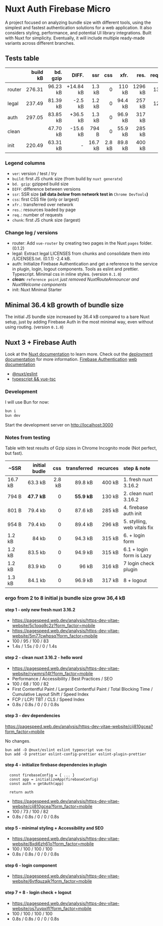 # Nuxt Auth Firebase Micro

A project focused on analyzing bundle size with different tools, using the simplest and fastest authentication solutions for a web application. It also considers styling, performance, and potential UI library integrations. Built with Nuxt for simplicity. Eventually, it will include multiple ready-made variants across different branches.

## Tests table

|        | build kB | bd. gzip |     DIFF. |     ssr |    css |    xfr. |    res. | req. |   chunk |
| :----- | -------: | -------: | --------: | ------: | -----: | ------: | ------: | ---: | ------: |
| router |   276.31 | 96.23 kB | +14.84 kB |  1.3 kB |      0 |  110 kB | 1296 kB |   13 | 96.5 kB |
| legal  |   237.49 | 81.39 kB |   -2.5 kB |  1.2 kB |      0 | 94.4 kB |  257 kB |   12 | 81.6 kB |
| auth   |   297.05 | 83.85 kB |  +36.5 kB |  1.3 kB |      0 | 96.9 kB |  317 kB |      | 84.2 kB |
| clean  |          | 47.70 kB |  -15.6 kB |   794 B |      0 | 55.9 kB |  285 kB |      | 47.7 kB |
| init   |   220.49 | 63.31 kB |         - | 16.7 kB | 2.8 kB | 89.8 kB |  400 kB |      | 63.3 kB |

### Legend columns

- `ver`: version / test / try
- `build`: first JS chunk size (from build by `nuxt generate`)
- `bd. gzip`: gzipped build size
- `DIFF`: difference between versions
- `ssr`: SSR size **(all data _below_ from network test in** `Chrome DevTools`**)**
- `css`: first CSS file (only or largest)
- `xfr.`: transferred over network
- `res.`: resources loaded by page
- `req.`: number of requests
- `chunk`: first JS chunk size (largest)

### Change log / versions

- router: Add `vue-router` by creating two pages in the Nuxt `pages` folder. (0.1.2)
- legal: Extract legal LICENSES from chunks and consolidate them into /LICENSES.txt. (0.1.1) -2.4 kB.
- auth: Initialize Firebase Authentication and get a reference to the service in plugin, login, logout components. Tools as eslint and prettier. Typescript. Minimal css in inline styles. (version `0.1.0`)
- **_clean:_** `reference point` _just removed NuxtRouteAnnouncer and NuxtWelcome components_
- init: Nuxt Minimal Starter

## Minimal 36.4 kB growth of bundle size

The initial JS bundle size increased by 36.4 kB compared to a bare Nuxt setup, just by adding Firebase Auth in the most minimal way, even without using routing. (version `0.1.0`)

## Nuxt 3 + Firebase Auth

Look at the [Nuxt documentation](https://nuxt.com/docs/getting-started/introduction) to learn more.
Check out the [deployment documentation](https://nuxt.com/docs/getting-started/deployment) for more information.
[Firebase Authentication](https://firebase.google.com/docs/auth) [web documentation](https://firebase.google.com/docs/auth/web/start)

- [@nuxt/eslint](https://eslint.nuxt.com/packages/module)
- [typescript && vue-tsc](https://nuxt.com/docs/guide/concepts/typescript)

### Development

I will use Bun for now:

```bash
bun i
bun dev
```

Start the development server on [http://localhost:3000](http://localhost:3000)

### Notes from testing

Table with test results of Gzip sizes in Chrome Incognito mode (Not perfect, but fast).

| ~SSR    | initial budle |    css | transferred | recurces | step & note                 |
| ------- | ------------: | -----: | ----------: | -------: | :-------------------------- |
| 16.7 kB |       63.3 kB | 2.8 kB |     89.8 kB |   400 kB | 1. fresh nuxt 3.16.2        |
| 794 B   |   **47.7 kB** |      0 | **55.9 kB** |   130 kB | 2. clean nuxt 3.16.2        |
| 801 B   |       79.4 kb |      0 |     87.6 kB |   285 kB | 4. firebase auth init       |
| 954 B   |       79.4 kb |      0 |     89.4 kB |   296 kB | 5. stylling, web vitals fix |
| 1.2 kB  |         84 kb |      0 |     94.3 kB |   315 kB | 6. + login form             |
| 1.2 kB  |       83.5 kb |      0 |     94.9 kB |   315 kB | 6.1 + login form is Lazy    |
| 1.2 kB  |       83.9 kb |      0 |       96 kB |   316 kB | 7 login check plugin        |
| 1.3 kB  |       84.1 kb |      0 |     96.9 kB |   317 kB | 8 + logout                  |

### ergo from 2 to 8 initial js bundle size grow 36,4 kB

#### step 1 - only new fresh nuxt 3.16.2

- https://pagespeed.web.dev/analysis/https-dev-vitae-website/5c1oqq9c2z?form_factor=mobile
- https://pagespeed.web.dev/analysis/https-dev-vitae-website/5m77cwhpsq?form_factor=mobile
- 100 / 95 / 100 / 83
- 1.4s / 1.5s / 0 / 0 / 1.4s

#### step 2 - clean nuxt 3.16.2 - hello word

- https://pagespeed.web.dev/analysis/https-dev-vitae-website/rvwmrsi14t?form_factor=mobile
- Performance / Accessibility / Best Practices / SEO
- 100 / 68 / 100 / 82
- First Contentful Paint / Largest Contentful Paint / Total Blocking Time / Cumulative Layout Shift / Speed Index
- FCP / LCP/ TBT / CLS / Speed Index
- 0.8s / 0.8s / 0 / 0 / 0.8s

#### step 3 - dev dependencies

https://pagespeed.web.dev/analysis/https-dev-vitae-website/cij810gcea?form_factor=mobile

No changes.

```
bun add -D @nuxt/eslint eslint typescript vue-tsc
bun add -D prettier eslint-config-prettier eslint-plugin-prettier
```

#### step 4 - initialize firebase dependencies in plugin

```
  const firebaseConfig = { ... }
  const app = initializeApp(firebaseConfig)
  const auth = getAuth(app)

  return auth
```

- https://pagespeed.web.dev/analysis/https-dev-vitae-website/cij810gcea?form_factor=mobile
- 100 / 73 / 100 / 82
- 0.8s / 0.8s / 0 / 0 / 0.8s

#### step 5 - minimal styling + Accessibility and SEO

- https://pagespeed.web.dev/analysis/https-dev-vitae-website/8xdi6zh61o?form_factor=mobile
- 100 / 100 / 100 / 100
- 0.8s / 0.8s / 0 / 0 / 0.8s

#### step 6 - login component

- https://pagespeed.web.dev/analysis/https-dev-vitae-website/6vtfquzajk?form_factor=mobile

#### step 7 + 8 - login check + logout

- https://pagespeed.web.dev/analysis/https-dev-vitae-website/os7uypxifl?form_factor=mobile
- 100 / 100 / 100 / 100
- 0.8s / 0.8s / 0 / 0 / 0.8s
